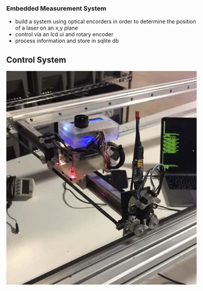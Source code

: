 ### Embedded Measurement System

- build a system using optical encorders in order to determine the position of a laser on an x,y plane
- control via an lcd ui and rotary encoder
- process information and store in sqlite db  


## Control System
![physical system](images/controllers.jpg)
